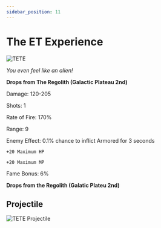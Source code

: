 ```yaml
---
sidebar_position: 11
---
```


# The ET Experience

![TETE](https://vwiki.valorserver.com/api/item/picture/the%20et%20experience)

<i>You even feel like an alien!</i>

**Drops from The Regolith (Galactic Plateau 2nd)**

Damage: 120-205

Shots: 1 

Rate of Fire: 170%

Range: 9

Enemy Effect: 0.1% chance to inflict Armored for 3 seconds

    +20 Maximum HP
    
    +20 Maximum MP
    
Fame Bonus: 6%

**Drops from the Regolith (Galatic Plateu 2nd)**

## Projectile

![TETE Projectile](https://cdn.discordapp.com/attachments/953134990428868629/981401672385437757/et.gif)
